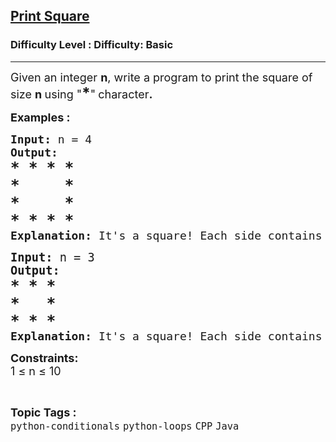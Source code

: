 <h2><a href="https://www.geeksforgeeks.org/problems/print-square--105330/1?page=11&difficulty=Basic&status=unsolved&sortBy=accuracy">Print Square</a></h2><h3>Difficulty Level : Difficulty: Basic</h3><hr><div class="problems_problem_content__Xm_eO"><p><span style="font-size: 18px;">Given an integer&nbsp;<strong>n</strong>, write a program to print the square of size&nbsp;<strong>n</strong><strong>&nbsp;</strong>using "<strong><span style="font-size: 18pt;">*</span></strong>"<strong>&nbsp;</strong>character<strong>.&nbsp;</strong></span></p>
<p><span style="font-size: 18px;"><strong>Examples :</strong></span></p>
<pre><span style="font-size: 18px;"><strong>Input: </strong>n = 4
<strong>Output:</strong>
<span style="font-size: 18pt;"><strong>* * * *</strong></span><br><span style="font-size: 18pt;"><strong>*     *</strong></span><br></span><span style="font-size: 18px;"><span style="font-size: 18pt;"><strong>*     *</strong></span><br><span style="font-size: 18pt;"><strong>* * * *</strong></span>
<strong>Explanation: </strong>It's a square! Each side contains n = 4 .<br></span></pre>
<pre><span style="font-size: 14pt;"><strong>Input: </strong>n = 3
<strong>Output:</strong></span>
<span style="font-size: 18pt;"><strong>* * * </strong></span><br><span style="font-size: 18pt;"><strong>*   *</strong></span><br><span style="font-size: 18pt;"><strong>* * *<br></strong></span><span style="font-size: 18px;"><strong>Explanation: </strong>It's a square! Each side contains n = 3 .</span></pre>
<p><span style="font-size: 18px;"><strong>Constraints:</strong><br>1 ≤ n ≤ 10</span></p></div><br><p><span style=font-size:18px><strong>Topic Tags : </strong><br><code>python-conditionals</code>&nbsp;<code>python-loops</code>&nbsp;<code>CPP</code>&nbsp;<code>Java</code>&nbsp;